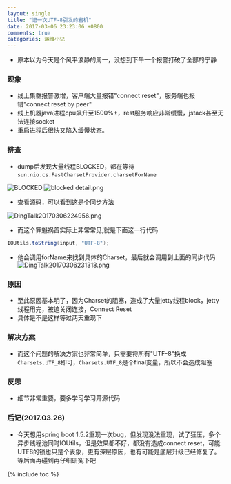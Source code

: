 ```yaml
---
layout: single
title: "记一次UTF-8引发的宕机"
date: 2017-03-06 23:23:06 +0800
comments: true
categories: 运维小记
---
```


+ 原本以为今天是个风平浪静的周一，没想到下午一个报警打破了全部的宁静

### 现象
+ 线上集群报警激增，客户端大量报错"connect reset"，服务端也报错"connect reset by peer"
+ 线上机器java进程cpu飙升至1500%+，rest服务响应非常缓慢，jstack甚至无法连接socket
+ 重启进程后很快又陷入缓慢状态。
<!-- more -->

### 排查
+ dump后发现大量线程BLOCKED，都在等待`sun.nio.cs.FastCharsetProvider.charsetForName`

![BLOCKED](https://zos.alipayobjects.com/rmsportal/oPdVBZYffSSFkHOHJtDt.jpg)
![blocked detail.png](https://zos.alipayobjects.com/rmsportal/gaCyaAFQVqtdVHfWNeFM.png)
+ 查看源码，可以看到这是个同步方法

![DingTalk20170306224956.png](https://zos.alipayobjects.com/rmsportal/YrkKfOrXunvRpTNdivhJ.png)
+ 而这个罪魁祸首实际上非常常见,就是下面这一行代码
```java
IOUtils.toString(input, "UTF-8");
```
+ 他会调用forName来找到具体的Charset，最后就会调用到上面的同步代码
![DingTalk20170306231318.png](https://zos.alipayobjects.com/rmsportal/GGPZllkIiAODhMgAKMqO.png)


### 原因
+ 至此原因基本明了，因为Charset的阻塞，造成了大量jetty线程block，jetty线程用完，被迫关闭连接，Connect Reset
+ 具体是不是这样等过两天重现下

### 解决方案
+ 而这个问题的解决方案也非常简单，只需要将所有"UTF-8"换成`Charsets.UTF_8`即可，`Charsets.UTF_8`是个final变量，所以不会造成阻塞

### 反思
+ 细节非常重要，要多学习学习开源代码

### 后记(2017.03.26) 
+ 今天想用spring boot 1.5.2重现一次bug，但发现没法重现，试了狂压，多个异步线程池同时IOUtils，但是效果都不好，都没有造成connect reset，可能UTF8的锁也只是个表象，更有深层原因，也有可能是底层升级已经修复了。等后面再碰到再仔细研究下吧


{% include toc %}
